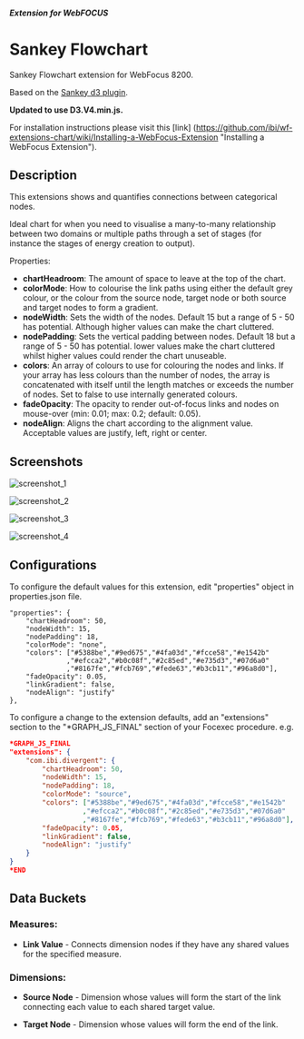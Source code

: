##### Extension for WebFOCUS 

# Sankey Flowchart
Sankey Flowchart extension for WebFocus 8200.

Based on the [Sankey d3 plugin]( https://github.com/d3/d3-sankey ).

**Updated to use D3.V4.min.js.**

For installation instructions please visit this [link] (https://github.com/ibi/wf-extensions-chart/wiki/Installing-a-WebFocus-Extension "Installing a WebFocus Extension").

## Description

This extensions shows and quantifies connections between categorical nodes.

Ideal chart for when you need to visualise a many-to-many relationship between two domains or multiple paths through a set of stages (for instance the stages of energy creation to output).

Properties:
* **chartHeadroom**: The amount of space to leave at the top of the chart.
* **colorMode**: How to colourise the link paths using either the default grey colour, or the colour from the source node, target node or both source and target nodes to form a gradient.
* **nodeWidth**: Sets the width of the nodes. Default 15 but a range of 5 - 50 has potential. Although higher values can make the chart cluttered.
* **nodePadding**: Sets the vertical padding between nodes. Default 18 but a range of 5 - 50 has potential. lower values make the chart cluttered whilst higher values could render the chart unuseable.
* **colors**: An array of colours to use for colouring the nodes and links. If your array has less colours than the number of nodes, the array is concatenated with itself until the length matches or exceeds the number of nodes. Set to false to use internally generated colours.
* **fadeOpacity**: The opacity to render out-of-focus links and nodes on mouse-over (min: 0.01; max: 0.2; default: 0.05).
* **nodeAlign**: Aligns the chart according to the alignment value. Acceptable values are justify, left, right or center.

## Screenshots

![screenshot_1](https://github.com/ibi/wf-extensions-chart/blob/master/com.ibi.sankey/screenshots/sankey1.png)

![screenshot_2](https://github.com/ibi/wf-extensions-chart/blob/master/com.ibi.sankey/screenshots/sankey2.png)

![screenshot_3](https://github.com/ibi/wf-extensions-chart/blob/master/com.ibi.sankey/screenshots/sankey3.png)

![screenshot_4](https://github.com/ibi/wf-extensions-chart/blob/master/com.ibi.sankey/screenshots/sankey4.png)

## Configurations
To configure the default values for this extension, edit "properties" object in properties.json file.
	
	"properties": {
		"chartHeadroom": 50,
        "nodeWidth": 15,
        "nodePadding": 18,
        "colorMode": "none",
        "colors": ["#5388be","#9ed675","#4fa03d","#fcce58","#e1542b"
                  ,"#efcca2","#b0c08f","#2c85ed","#e735d3","#07d6a0"
                  ,"#8167fe","#fcb769","#fede63","#b3cb11","#96a8d0"],
        "fadeOpacity": 0.05,
        "linkGradient": false,
        "nodeAlign": "justify"
	},
	
To configure a change to the extension defaults, add an "extensions" section to the "*GRAPH_JS_FINAL" section of your Focexec procedure. e.g.

```json
*GRAPH_JS_FINAL
"extensions": {
	"com.ibi.divergent": {
		"chartHeadroom": 50,
        "nodeWidth": 15,
        "nodePadding": 18,
        "colorMode": "source",
        "colors": ["#5388be","#9ed675","#4fa03d","#fcce58","#e1542b"
                  ,"#efcca2","#b0c08f","#2c85ed","#e735d3","#07d6a0"
                  ,"#8167fe","#fcb769","#fede63","#b3cb11","#96a8d0"],
        "fadeOpacity": 0.05,
        "linkGradient": false,
        "nodeAlign": "justify"
	}
}
*END
```
## Data Buckets

### Measures:

* **Link Value** - Connects dimension nodes if they have any shared values for the specified measure.

### Dimensions:

* **Source Node** - Dimension whose values will form the start of the link connecting each value to each shared target value. 

* **Target Node** - Dimension whose values will form the end of the link.